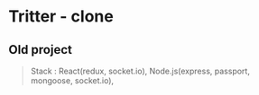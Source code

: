 # Tritter - clone
## Old project

> Stack : React(redux, socket.io), Node.js(express, passport, mongoose, socket.io), 